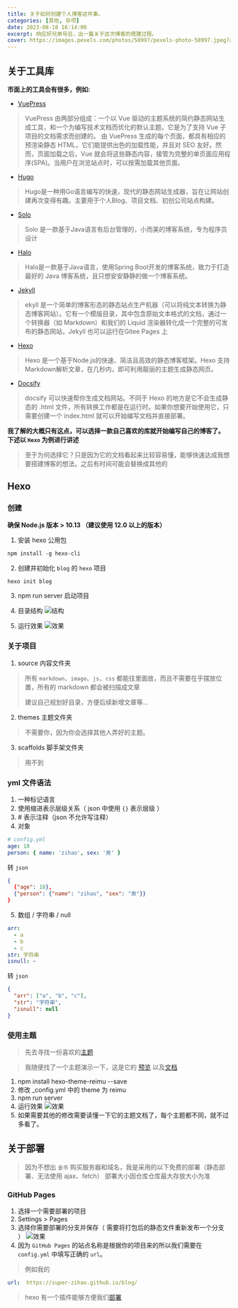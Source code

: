 ```yaml
---
title: 关于如何创建个人博客这件事。
categories: [其他, 杂项]
date: 2023-08-18 16:14:00
excerpt: 响应好兄弟号召，出一篇关于这次博客的搭建过程。
cover: https://images.pexels.com/photos/58997/pexels-photo-58997.jpeg?auto=compress&cs=tinysrgb&h=400
---
```


## 关于工具库
**市面上的工具会有很多，例如:**

- [VuePress](https://www.vuepress.cn/)
>VuePress 由两部分组成：一个以 Vue 驱动的主题系统的简约静态网站生成工具，和一个为编写技术文档而优化的默认主题。它是为了支持 Vue 子项目的文档需求而创建的。
>由 VuePress 生成的每个页面，都具有相应的预渲染静态 HTML，它们能提供出色的加载性能，并且对 SEO 友好。然而，页面加载之后，Vue 就会将这些静态内容，接管为完整的单页面应用程序(SPA)。当用户在浏览站点时，可以按需加载其他页面。
- [Hugo](https://gohugo.io/)
>Hugo是一种用Go语言编写的快速，现代的静态网站生成器，旨在让网站创建再次变得有趣。主要用于个人Blog、项目文档、初创公司站点构建。
- [Solo](https://b3log.org/solo/)
>Solo 是一款基于Java语言有后台管理的，小而美的博客系统，专为程序员设计
- [Halo](https://docs.halo.run/)
>Halo是一款基于Java语言，使用Spring Boot开发的博客系统，致力于打造最好的 Java 博客系统，且只想安安静静的做一个博客系统。
- [Jekyll](http://jekyllcn.com/)
>ekyll 是一个简单的博客形态的静态站点生产机器（可以将纯文本转换为静态博客网站）。它有一个模版目录，其中包含原始文本格式的文档，通过一个转换器（如 Markdown）和我们的 Liquid 渲染器转化成一个完整的可发布的静态网站，Jekyll 也可以运行在Gitee Pages 上
- [Hexo](https://hexo.io/)
>Hexo 是一个基于Node.js的快速、简洁且高效的静态博客框架。Hexo 支持Markdown解析文章，在几秒内，即可利用靓丽的主题生成静态网页。

- [Docsify](https://docsify.js.org/)
> docsify 可以快速帮你生成文档网站。不同于 Hexo 的地方是它不会生成静态的 .html 文件，所有转换工作都是在运行时。如果你想要开始使用它，只需要创建一个 index.html 就可以开始编写文档并直接部署。

**我了解的大概只有这点，可以选择一款自己喜欢的库就开始编写自己的博客了。**
**下述以 `Hexo` 为例进行讲述**

> 至于为何选择它？只是因为它的文档看起来比较容易懂，能够快速达成我想要搭建博客的想法。之后有时间可能会替换成其他的

## Hexo
### 创建
**确保 Node.js 版本 > 10.13 （建议使用 12.0 以上的版本）**

1. 安装 hexo 公用包
```txt
npm install -g hexo-cli
```

2. 创建并初始化 `blog` 的 `hexo` 项目
```txt
hexo init blog
```

3. npm run server 启动项目

4. 目录结构
![结构](/assets/images/compatible/hexo1.jpg)

5. 运行效果
![效果](/assets/images/compatible/hexo2.jpg)

### 关于项目

1. source 内容文件夹
> 所有 `markdown`、`image`、`js`、`css` 都能往里面放，而且不需要在乎摆放位置，所有的 markdown 都会被扫描成文章 
>
>  建议自己规划好目录，方便后续新增文章等...
2. themes 主题文件夹
> 不需要你，因为你会选择其他人弄好的主题。
3. scaffolds 脚手架文件夹
> 用不到

### yml 文件语法
1. 一种标记语言
2. 使用缩进表示层级关系（ json 中使用 `{}` 表示层级 ）
3. \# 表示注释（json 不允许写注释）
4. 对象
```yml
# config.yml
age: 18
person: { name: 'zihao', sex: '男' }
```
转 `json`
```json
{
  {"age": 18},
  {"person": {"name": "zihao", "sex": "男"}}
}
```
5. 数组 / 字符串 / null
```yml
arr:
  - a
  - b
  - c
str: 字符串
isnull: ~
```
转 `json`
```json
{
  "arr": ["a", "b", "c"],
  "str": "字符串",
  "isnull": null
}
```
### 使用主题
> 先去寻找一份喜欢的[主题](https://hexo.io/themes/)

> 我随便找了一个主题演示一下，这是它的 [预览](https://d-sketon.github.io/) 以及[文档](https://github.com/D-Sketon/hexo-theme-reimu)

1. npm install hexo-theme-reimu --save
2. 修改 _config.yml 中的 theme 为 reimu
3. npm run server
4. 运行效果
![效果](/assets/images/compatible/hexo3.jpg)
5. 如果需要其他的修改需要读懂一下它的主题文档了，每个主题都不同，就不过多看了。


## 关于部署
> 因为不想出 `金币` 购买服务器和域名，我是采用的以下免费的部署（静态部署、无法使用 ajax、fetch）
> 部署大小因仓库仓库最大存放大小为准

### GitHub Pages
1. 选择一个需要部署的项目
2. Settings > Pages
3. 选择你需要部署的分支并保存（ 需要将打包后的静态文件重新发布一个分支 ）
![效果](/assets/images/compatible/githubpages.jpg)
4. 因为 `GitHub Pages` 的站点名称是根据你的项目来的所以我们需要在 `config.yml` 中填写正确的 `url`。
> 例如我的
```yml
url:  https://super-zihao.github.io/blog/
```
> hexo 有一个插件能够方便我们[部署](https://hexo.io/zh-cn/docs/one-command-deployment#Git)